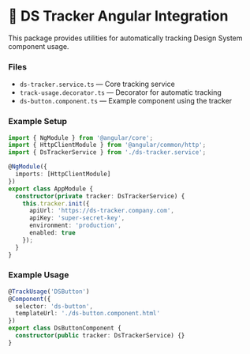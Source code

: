 # 🧩 DS Tracker Angular Integration

This package provides utilities for automatically tracking Design System component usage.

### Files

- `ds-tracker.service.ts` — Core tracking service
- `track-usage.decorator.ts` — Decorator for automatic tracking
- `ds-button.component.ts` — Example component using the tracker

### Example Setup

```ts
import { NgModule } from '@angular/core';
import { HttpClientModule } from '@angular/common/http';
import { DsTrackerService } from './ds-tracker.service';

@NgModule({
  imports: [HttpClientModule]
})
export class AppModule {
  constructor(private tracker: DsTrackerService) {
    this.tracker.init({
      apiUrl: 'https://ds-tracker.company.com',
      apiKey: 'super-secret-key',
      environment: 'production',
      enabled: true
    });
  }
}
```

### Example Usage

```ts
@TrackUsage('DSButton')
@Component({
  selector: 'ds-button',
  templateUrl: './ds-button.component.html'
})
export class DsButtonComponent {
  constructor(public tracker: DsTrackerService) {}
}
```
